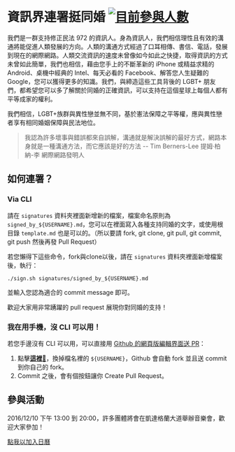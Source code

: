 # 資訊界連署挺同婚 [![目前參與人數](https://img.shields.io/github/contributors/RainbowEngineer/taiwan_love_wins.svg?label=%E7%9B%AE%E5%89%8D%E5%8F%83%E8%88%87%E4%BA%BA%E6%95%B8)](https://github.com/RainbowEngineer/taiwan_love_wins/graphs/contributors)

我們是一群支持修正民法 972 的資訊人。身為資訊人，我們相信理性且有效的溝通將能促進人類發展的方向。人類的溝通方式經過了口耳相傳、書信、電話，發展到現在的網際網路。人類交流資訊的速度未曾像如今如此之快捷，取得資訊的方式未曾如此簡單，我們也相信，藉由您手上的不斷革新的 iPhone 或精益求精的 Android、桌機中經典的 Intel、每天必看的 Facebook、解答您人生疑難的 Google，您可以獲得更多的知識。我們，與締造這些工具背後的 LGBT+ 朋友們，都希望您可以多了解關於同婚的正確資訊，可以支持在這個星球上每個人都有平等成家的權利。

我們相信，LGBT+族群與異性戀並無不同，基於憲法保障之平等權，應與異性戀者享有相同婚姻保障與民法地位。

> 我認為許多壞事與錯誤都來自誤解，溝通就是解決誤解的最好方式，網路本身就是一種溝通方法，而它應該是好的方法
> -- Tim Berners-Lee 提姆·柏納-李 網際網路發明人

## 如何連署？

### Via CLI

請在 `signatures` 資料夾裡面新增新的檔案，檔案命名原則為 `signed_by_${USERNAME}.md`，您可以在裡面寫入各種支持同婚的文字，或使用根目錄 `template.md` 也是可以的。（所以要請 fork, git clone, git pull, git commit, git push 然後再發 Pull Request）

若您懶得下這些命令，fork與clone以後，請在 `signatures` 資料夾裡面新增檔案後，執行：

    ./sign.sh signatures/signed_by_${USERNAME}.md

並輸入您認為適合的 commit message 即可。

歡迎大家用非常踴躍的 pull request 展現你對同婚的支持！

### 我在用手機，沒 CLI 可以用！

若您手邊沒有 CLI 可以用，可以直接用 [Github 的網頁版編輯界面送 PR](https://help.github.com/articles/editing-files-in-another-user-s-repository/)：

1. 點擊[**這裡**:pencil:](https://github.com/RainbowEngineer/taiwan_love_wins/new/master?filename=signatures/signed_by_${USERNAME}.md)，換掉檔名裡的 `${USERNAME}`，Github 會自動 fork 並且送 commit 到你自己的 fork。
2. Commit 之後，會有個按鈕讓你 Create Pull Request。

## 參與活動

2016/12/10 下午 13:00 到 20:00，許多團體將會在凱達格蘭大道舉辦音樂會，歡迎大家參加！

<a href="http://www.google.com/calendar/event?
action=TEMPLATE
&text=1210%20%E8%AE%93%E7%94%9F%E5%91%BD%E4%B8%8D%E5%86%8D%E9%80%9D%E5%8E%BB%EF%BC%8C%E7%82%BA%E5%A9%9A%E5%A7%BB%E5%B9%B3%E6%AC%8A%E7%AB%99%E5%87%BA%E4%BE%86%20%E9%9F%B3%E6%A8%82%E6%9C%83
&dates=20161210T050000Z/20161210T120000Z
&details=https%3A%2F%2Fwww.facebook.com%2Fevents%2F608609792656897%2F%0A%0A%E7%B6%93%E9%81%8E%E5%85%A9%E5%A0%B4%E5%85%AC%E8%81%BD%E6%9C%83%EF%BC%8C%E5%A9%9A%E5%A7%BB%E5%B9%B3%E6%AC%8A%E7%9A%84%E6%B0%91%E6%B3%95%E4%BF%AE%E6%AD%A3%E6%A1%88%E5%8D%B3%E5%B0%87%E7%B9%BC%E7%BA%8C%E5%9C%A8%E5%A7%94%E5%93%A1%E6%9C%83%E4%B8%AD%E5%AF%A9%E8%AD%B0%EF%BC%8C%E5%80%BC%E6%AD%A4%E5%90%8C%E6%99%82%EF%BC%8C%E6%88%91%E5%80%91%E5%8D%BB%E7%9C%8B%E8%A6%8B%E6%AD%A7%E8%A6%96%E8%AC%A0%E8%A8%80%E4%BB%8D%E7%84%B6%E6%BC%AB%E5%A4%A9%E5%82%B3%E4%BD%88%20%EF%BC%8C%E4%B8%8D%E5%83%85%E5%B0%8D%E5%90%8C%E5%BF%97%E6%97%8F%E7%BE%A4%E9%80%A0%E6%88%90%E5%9A%B4%E9%87%8D%E5%82%B7%E5%AE%B3%EF%BC%8C%E6%9B%B4%E6%8C%91%E8%B5%B7%E5%8F%B0%E7%81%A3%E7%A4%BE%E6%9C%83%E7%9A%84%E5%B0%8D%E7%AB%8B%E3%80%82%E5%9F%B7%E6%94%BF%E9%BB%A8%E9%81%B8%E5%89%8D%E4%BF%A1%E8%AA%93%E6%97%A6%E6%97%A6%E8%90%BD%E5%AF%A6%E5%A9%9A%E5%A7%BB%E5%B9%B3%E6%AC%8A%EF%BC%8C%E5%8D%BB%E4%BC%BC%E4%B9%8E%E5%9B%A0%E7%82%BA%E5%8F%8D%E5%90%8C%E6%96%B9%E6%8A%B9%E9%BB%91%E8%88%87%E6%83%A1%E6%84%8F%EF%BC%8C%E6%B5%AE%E7%8F%BE%E4%BA%86%E5%8F%A6%E7%AB%8B%E5%B0%88%E6%B3%95%E7%9A%84%E5%8B%95%E6%90%96%E6%84%8F%E5%9C%96%E3%80%82%20%0A%0A%E5%90%8C%E5%BF%97%E5%80%91%E5%BF%8D%E7%84%A1%E5%8F%AF%E5%BF%8D%EF%BC%8C%E7%9F%AD%E7%9F%AD%E5%85%A9%E5%A4%A9%E9%80%8F%E9%81%8E%E7%B6%B2%E8%B7%AF%E7%B7%8A%E6%80%A5%E5%8B%95%E5%93%A1%EF%BC%8C%E5%8D%B3%E5%9C%A8%E7%AB%8B%E6%B3%95%E9%99%A2%E6%96%BC1128%E7%AC%AC%E4%BA%8C%E5%A0%B4%E5%90%8C%E6%80%A7%E5%A9%9A%E5%A7%BB%E5%85%AC%E8%81%BD%E6%9C%83%E6%99%82%EF%BC%8C%E4%BE%86%E8%87%AA%E5%8F%B0%E7%81%A3%E5%90%84%E5%9C%B0%E8%81%9A%E9%9B%86%E4%B8%89%E8%90%AC%E4%BA%BA%E5%A1%9E%E7%88%86%E7%AB%8B%E6%B3%95%E9%99%A2%E9%9D%92%E5%B3%B6%E6%9D%B1%E8%B7%AF%E5%81%B4%EF%BC%8C%E4%BB%A5%E5%AF%A6%E9%9A%9B%E8%A1%8C%E5%8B%95%E5%91%8A%E8%A8%B4%E6%94%BF%E5%BA%9C%EF%BC%9A%E4%BA%BA%E6%AC%8A%E7%84%A1%E6%B3%95%E9%80%80%E8%AE%93%EF%BC%8C%E5%90%8C%E5%BF%97%E4%B8%8D%E6%98%AF%E4%BA%8C%E7%AD%89%E5%85%AC%E6%B0%91%E3%80%82%20%0A%0A%E7%84%B6%E8%80%8C%E9%80%99%E4%B8%A6%E9%9D%9E%E5%A9%9A%E5%A7%BB%E5%B9%B3%E6%AC%8A%E6%88%B0%E5%BD%B9%E7%9A%84%E6%9C%80%E7%B5%82%E7%AB%A0%EF%BC%8C%E5%8D%B1%E6%A9%9F%E5%B0%9A%E6%9C%AA%E8%A7%A3%E9%99%A4%EF%BC%81%E8%AB%8B%E5%90%84%E4%BD%8D%E5%A4%A5%E4%BC%B4%E4%B8%8D%E8%A6%81%E9%AC%86%E6%87%88%EF%BC%8C%E8%AB%8B%E6%8C%81%E7%BA%8C%E7%9B%A3%E7%9D%A3%E6%94%BF%E5%BA%9C%E5%85%8C%E7%8F%BE%E9%81%B8%E5%89%8D%E6%89%BF%E8%AB%BE%EF%BC%8C%E8%AB%8B%E6%8C%81%E7%BA%8C%E7%B9%83%E7%B7%8A%E7%A5%9E%E7%B6%93%E6%8A%B5%E6%8A%97%E7%A4%BE%E6%9C%83%E6%AD%A7%E8%A6%96%EF%BC%8C%E7%82%BA%E4%BA%86%E5%B7%B2%E7%B6%93%E9%80%9D%E5%8E%BB%E7%9A%84%E7%94%9F%E5%91%BD%EF%BC%8C%E6%9B%B4%E7%82%BA%E4%BA%86%E5%9B%A0%E7%82%BA%E6%80%A7%E5%88%A5%E6%B0%A3%E8%B3%AA%E7%89%B9%E6%AE%8A%E8%80%8C%E9%9D%A2%E5%B0%8D%E6%9A%B4%E5%8A%9B%E5%B0%8D%E5%BE%85%E7%9A%84%E7%94%9F%E5%91%BD%EF%BC%81%20%0A%0A12%E6%9C%8810%E6%97%A5(%E6%98%9F%E6%9C%9F%E5%85%AD)%E4%B8%96%E7%95%8C%E4%BA%BA%E6%AC%8A%E6%97%A5%EF%BC%8C%E9%82%80%E8%AB%8B%E6%89%80%E6%9C%891128%E5%9C%A8%E7%8F%BE%E5%A0%B4%E5%A0%85%E6%8C%81%E5%A5%AE%E6%88%B0%E7%9A%84%E4%BA%BA%EF%BC%8C%E4%B9%9F%E9%82%80%E8%AB%8B1128%E5%9B%A0%E7%82%BA%E4%B8%8A%E7%8F%AD%E7%84%A1%E6%B3%95%E5%88%B0%E5%A0%B4%EF%BC%8C%E4%BE%9D%E7%84%B6%E5%BF%83%E5%BF%83%E5%BF%B5%E5%BF%B5%E5%A9%9A%E5%A7%BB%E5%B9%B3%E6%AC%8A%E7%9A%84%E6%AF%8F%E5%80%8B%E5%A4%A5%E4%BC%B4%E3%80%82%20%0A%0A%E3%80%8C%E8%AE%93%E7%94%9F%E5%91%BD%E4%B8%8D%E5%86%8D%E9%80%9D%E5%8E%BB%EF%BC%8C%E7%82%BA%E5%A9%9A%E5%A7%BB%E5%B9%B3%E6%AC%8A%E7%AB%99%E5%87%BA%E4%BE%86%E3%80%8D%E9%9F%B3%E6%A8%82%E6%9C%83%20%0A%E6%99%82%E9%96%93%3A12%E6%9C%8810%E6%97%A5(%E6%98%9F%E6%9C%9F%E5%85%AD)%E4%B8%8B%E5%8D%88%E4%B8%80%E9%BB%9E%E5%85%A5%E5%A0%B4%EF%BC%8C%E4%B8%8B%E5%8D%88%E4%B8%89%E9%BB%9E%E9%96%8B%E5%A7%8B%EF%BC%8C%E6%99%9A%E9%96%93%E5%85%AB%E9%BB%9E%E7%B5%90%E6%9D%9F%E3%80%82%20%0A%E5%9C%B0%E9%BB%9E%3A%E5%87%B1%E9%81%94%E6%A0%BC%E8%98%AD%E5%A4%A7%E9%81%93%20%0A%0A%E8%AB%8B%E5%92%8C%E6%88%91%E5%80%91%E5%9C%A8%E4%B8%80%E8%B5%B7%EF%BC%81%E3%80%8C%E8%AE%93%E7%94%9F%E5%91%BD%E4%B8%8D%E5%86%8D%E9%80%9D%E5%8E%BB%EF%BC%8C%E7%82%BA%E5%A9%9A%E5%A7%BB%E5%B9%B3%E6%AC%8A%E7%AB%99%E5%87%BA%E4%BE%86%E3%80%8D%E9%9F%B3%E6%A8%82%E6%9C%83%EF%BC%8C%E7%8F%BE%E5%A0%B4%E5%B0%87%E6%9C%89%E9%99%90%E5%AE%9A%E5%BD%A9%E8%99%B9%E5%B0%8F%E7%89%A9%E7%BE%A9%E8%B3%A3%EF%BC%8C%E4%B8%A6%E9%82%80%E8%AB%8B%E5%90%84%E7%95%8C%E9%9F%B3%E6%A8%82%E4%BA%BA%E6%8C%BA%E5%90%8C%E5%BF%97%EF%BC%8C%E9%82%80%E8%AB%8B%E6%89%80%E6%9C%89%E7%9A%84%E5%8F%B0%E7%81%A3%E5%85%AC%E6%B0%91%E8%88%87%E6%88%91%E5%80%91%E4%B8%80%E8%B5%B7%EF%BC%8C%E7%9B%B8%E6%8C%BA%E7%82%BA%E5%B9%B3%E6%AC%8A%EF%BC%8C%E5%85%A8%E6%B0%91%E6%92%90%E5%90%8C%E5%BF%97%EF%BC%81%EF%BC%81%20%0A%0A%E4%B8%BB%E8%BE%A6%E5%96%AE%E4%BD%8D%3A%20%0A%E5%8F%B0%E7%81%A3%E5%90%8C%E5%BF%97%E8%AB%AE%E8%A9%A2%E7%86%B1%E7%B7%9A%0A%E5%8F%B0%E7%81%A3%E5%90%8C%E5%BF%97%E5%AE%B6%E5%BA%AD%E6%AC%8A%E7%9B%8A%E4%BF%83%E9%80%B2%E6%9C%83%0A%E5%A9%A6%E5%A5%B3%E6%96%B0%E7%9F%A5%E5%9F%BA%E9%87%91%E6%9C%83%20%0A%E5%90%8C%E5%BF%97%E4%BA%BA%E6%AC%8A%E6%B3%95%E6%A1%88%E9%81%8A%E8%AA%AA%E8%81%AF%E7%9B%9F%20%0AQueermosa%20Awards%20%E9%85%B7%E6%91%A9%E6%B2%99%E7%8D%8E%0A%E5%90%8C%E5%85%89%E5%90%8C%E5%BF%97%E9%95%B7%E8%80%81%E6%95%99%E6%9C%83%0A%E7%9C%9F%E5%85%89%E7%A6%8F%E9%9F%B3%E6%95%99%E6%9C%83%0A%0A(%E4%B8%BB%E8%BE%A6%E5%96%AE%E4%BD%8D%E6%8C%81%E7%BA%8C%E5%A2%9E%E5%8A%A0%E4%B8%AD)%0A%0A12%2F10%20%E2%80%9CCherish%20Every%20Life%2C%20Support%20Marriage%20Equality%E2%80%9D%20Concert%0AWhen%3A%20Dec.%2010th%20(Sat.).%20Entry%20from%2013%3A00%2C%20performance%20starts%20at%2015%3A00%2C%20till%2020%3A00%0AWhere%3A%20Ketagalan%20Boulevard%2C%20Taipei%0A%0APlease%20join%20us!%20With%20a%20charity%20sale%20of%20rainbow%20merchandise%2C%20%E2%80%9CCherish%20Every%20Life%2C%20Support%20Marriage%20Equality%E2%80%9D%20Concert%20gathers%20musicians%20to%20express%20their%20support%20for%20the%20LGBT%20community.%20We%20invite%20every%20Taiwanese%20citizen%20to%20join%20us.%20Support%20equality%2C%20support%20LGBT!%0A%0AHosted%20by%3A%20%0ATaiwan%20Tonzhi%20Hotline%20Association%0ATaiwan%20LGBT%20Family%20Rights%20Advocacy%20Association%0AAwakening%20Foundation%0AThe%20Lobby%20Alliance%20for%20LGBT%20Human%20Rights%0AQueermosa%20Awards%0ATong-Kwang%20Light%20House%20Presbyterian%20Church%0ATrue%20Light%20Gospel%20Church
&location=%E5%87%B1%E9%81%94%E6%A0%BC%E8%98%AD%E5%A4%A7%E9%81%93%2C%20100%E5%8F%B0%E7%81%A3%E5%8F%B0%E5%8C%97%E5%B8%82%E4%B8%AD%E6%AD%A3%E5%8D%80%E5%87%B1%E9%81%94%E6%A0%BC%E8%98%AD%E5%A4%A7%E9%81%93
&trp=true
&sprop=https://www.facebook.com/events/608609792656897/
&sprop=name:"
target="_blank" rel="nofollow">點我以加入日曆</a>